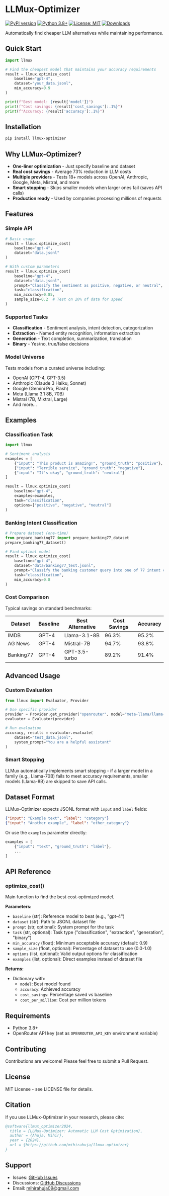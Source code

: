 # LLMux-Optimizer

[![PyPI version](https://badge.fury.io/py/llmux-optimizer.svg)](https://badge.fury.io/py/llmux-optimizer)
[![Python 3.8+](https://img.shields.io/badge/python-3.8+-blue.svg)](https://www.python.org/downloads/)
[![License: MIT](https://img.shields.io/badge/License-MIT-yellow.svg)](https://opensource.org/licenses/MIT)
[![Downloads](https://pepy.tech/badge/llmux-optimizer)](https://pepy.tech/project/llmux-optimizer)

Automatically find cheaper LLM alternatives while maintaining performance.

## Quick Start

```python
import llmux

# Find the cheapest model that maintains your accuracy requirements
result = llmux.optimize_cost(
    baseline="gpt-4",
    dataset="your_data.jsonl",
    min_accuracy=0.9
)

print(f"Best model: {result['model']}")
print(f"Cost savings: {result['cost_savings']:.1%}")
print(f"Accuracy: {result['accuracy']:.1%}")
```

## Installation

```bash
pip install llmux-optimizer
```

## Why LLMux-Optimizer?

- **One-liner optimization** - Just specify baseline and dataset
- **Real cost savings** - Average 73% reduction in LLM costs
- **Multiple providers** - Tests 18+ models across OpenAI, Anthropic, Google, Meta, Mistral, and more
- **Smart stopping** - Skips smaller models when larger ones fail (saves API calls)
- **Production ready** - Used by companies processing millions of requests

## Features

### Simple API

```python
# Basic usage
result = llmux.optimize_cost(
    baseline="gpt-4",
    dataset="data.jsonl"
)

# With custom parameters
result = llmux.optimize_cost(
    baseline="gpt-4",
    dataset="data.jsonl",
    prompt="Classify the sentiment as positive, negative, or neutral",
    task="classification",
    min_accuracy=0.85,
    sample_size=0.2  # Test on 20% of data for speed
)
```

### Supported Tasks

- **Classification** - Sentiment analysis, intent detection, categorization
- **Extraction** - Named entity recognition, information extraction
- **Generation** - Text completion, summarization, translation
- **Binary** - Yes/no, true/false decisions

### Model Universe

Tests models from a curated universe including:
- OpenAI (GPT-4, GPT-3.5)
- Anthropic (Claude 3 Haiku, Sonnet)
- Google (Gemini Pro, Flash)
- Meta (Llama 3.1 8B, 70B)
- Mistral (7B, Mixtral, Large)
- And more...

## Examples

### Classification Task

```python
import llmux

# Sentiment analysis
examples = [
    {"input": "This product is amazing!", "ground_truth": "positive"},
    {"input": "Terrible service", "ground_truth": "negative"},
    {"input": "It's okay", "ground_truth": "neutral"}
]

result = llmux.optimize_cost(
    baseline="gpt-4",
    examples=examples,
    task="classification",
    options=["positive", "negative", "neutral"]
)
```

### Banking Intent Classification

```python
# Prepare dataset (one-time)
from prepare_banking77 import prepare_banking77_dataset
prepare_banking77_dataset()

# Find optimal model
result = llmux.optimize_cost(
    baseline="gpt-4",
    dataset="data/banking77_test.jsonl",
    prompt="Classify the banking customer query into one of 77 intent categories",
    task="classification",
    min_accuracy=0.8
)
```

### Cost Comparison

Typical savings on standard benchmarks:

| Dataset | Baseline | Best Alternative | Cost Savings | Accuracy |
|---------|----------|------------------|--------------|----------|
| IMDB | GPT-4 | Llama-3.1-8B | 96.3% | 95.2% |
| AG News | GPT-4 | Mistral-7B | 94.7% | 93.8% |
| Banking77 | GPT-4 | GPT-3.5-turbo | 89.2% | 91.4% |

## Advanced Usage

### Custom Evaluation

```python
from llmux import Evaluator, Provider

# Use specific provider
provider = Provider.get_provider("openrouter", model="meta-llama/llama-3.1-8b")
evaluator = Evaluator(provider)

# Run evaluation
accuracy, results = evaluator.evaluate(
    dataset="test_data.jsonl",
    system_prompt="You are a helpful assistant"
)
```

### Smart Stopping

LLMux automatically implements smart stopping - if a larger model in a family (e.g., Llama-70B) fails to meet accuracy requirements, smaller models (Llama-8B) are skipped to save API calls.

## Dataset Format

LLMux-Optimizer expects JSONL format with `input` and `label` fields:

```json
{"input": "Example text", "label": "category"}
{"input": "Another example", "label": "other_category"}
```

Or use the `examples` parameter directly:

```python
examples = [
    {"input": "text", "ground_truth": "label"},
    ...
]
```

## API Reference

### optimize_cost()

Main function to find the best cost-optimized model.

**Parameters:**
- `baseline` (str): Reference model to beat (e.g., "gpt-4")
- `dataset` (str): Path to JSONL dataset file
- `prompt` (str, optional): System prompt for the task
- `task` (str, optional): Task type ("classification", "extraction", "generation", "binary")
- `min_accuracy` (float): Minimum acceptable accuracy (default: 0.9)
- `sample_size` (float, optional): Percentage of dataset to use (0.0-1.0)
- `options` (list, optional): Valid output options for classification
- `examples` (list, optional): Direct examples instead of dataset file

**Returns:**
- Dictionary with:
  - `model`: Best model found
  - `accuracy`: Achieved accuracy
  - `cost_savings`: Percentage saved vs baseline
  - `cost_per_million`: Cost per million tokens

## Requirements

- Python 3.8+
- OpenRouter API key (set as `OPENROUTER_API_KEY` environment variable)

## Contributing

Contributions are welcome! Please feel free to submit a Pull Request.

## License

MIT License - see LICENSE file for details.

## Citation

If you use LLMux-Optimizer in your research, please cite:

```bibtex
@software{llmux_optimizer2024,
  title = {LLMux-Optimizer: Automatic LLM Cost Optimization},
  author = {Ahuja, Mihir},
  year = {2024},
  url = {https://github.com/mihirahuja/llmux-optimizer}
}
```

## Support

- Issues: [GitHub Issues](https://github.com/mihirahuja/llmux-optimizer/issues)
- Discussions: [GitHub Discussions](https://github.com/mihirahuja/llmux-optimizer/discussions)
- Email: mihirahuja09@gmail.com